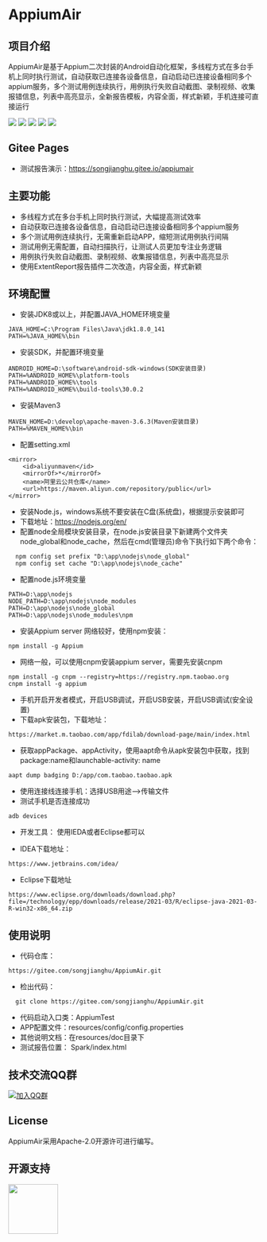 # AppiumAir

## 项目介绍
AppiumAir是基于Appium二次封装的Android自动化框架，多线程方式在多台手机上同时执行测试，自动获取已连接各设备信息，自动启动已连接设备相同多个appium服务，多个测试用例连续执行，用例执行失败自动截图、录制视频、收集报错信息，列表中高亮显示，全新报告模板，内容全面，样式新颖，手机连接可直接运行

[![](https://img.shields.io/badge/RELEASE-v3.0-red.svg)](https://gitee.com/songjianghu/AppiumAir/repository/archive/v3.0?format=zip)
[![](https://img.shields.io/badge/RELEASE-v2.0-blue.svg)](https://gitee.com/songjianghu/AppiumAir.git)
[![](https://img.shields.io/badge/RELEASE-v1.0-blue.svg)](https://gitee.com/songjianghu/AppiumAir.git)
![](https://img.shields.io/badge/JDK-1.8+-green.svg)
![](https://img.shields.io/badge/License-Apache%202.0-green.svg)

## Gitee Pages
- 测试报告演示：https://songjianghu.gitee.io/appiumair

## 主要功能
- 多线程方式在多台手机上同时执行测试，大幅提高测试效率
- 自动获取已连接各设备信息，自动启动已连接设备相同多个appium服务
- 多个测试用例连续执行，无需重新启动APP，缩短测试用例执行间隔
- 测试用例无需配置，自动扫描执行，让测试人员更加专注业务逻辑
- 用例执行失败自动截图、录制视频、收集报错信息，列表中高亮显示
- 使用ExtentReport报告插件二次改造，内容全面，样式新颖

## 环境配置
- 安装JDK8或以上，并配置JAVA_HOME环境变量
```
JAVA_HOME=C:\Program Files\Java\jdk1.8.0_141
PATH=%JAVA_HOME%\bin
```
- 安装SDK，并配置环境变量
```
ANDROID_HOME=D:\software\android-sdk-windows(SDK安装目录)
PATH=%ANDROID_HOME%\platform-tools
PATH=%ANDROID_HOME%\tools
PATH=%ANDROID_HOME%\build-tools\30.0.2
```

- 安装Maven3
```
MAVEN_HOME=D:\develop\apache-maven-3.6.3(Maven安装目录)
PATH=%MAVEN_HOME%\bin
```

- 配置setting.xml
```
<mirror>
    <id>aliyunmaven</id>
    <mirrorOf>*</mirrorOf>
    <name>阿里云公共仓库</name>
    <url>https://maven.aliyun.com/repository/public</url>
</mirror>
```

- 安装Node.js，windows系统不要安装在C盘(系统盘)，根据提示安装即可
- 下载地址：https://nodejs.org/en/
- 配置node全局模块安装目录，在node.js安装目录下新建两个文件夹node_global和node_cache，然后在cmd(管理员)命令下执行如下两个命令：
```
  npm config set prefix "D:\app\nodejs\node_global"
  npm config set cache "D:\app\nodejs\node_cache"
```

- 配置node.js环境变量
```
PATH=D:\app\nodejs
NODE_PATH=D:\app\nodejs\node_modules
PATH=D:\app\nodejs\node_global
PATH=D:\app\nodejs\node_modules\npm
```
- 安装Appium server
  网络较好，使用npm安装：
```  
npm install -g Appium
```
- 网络一般，可以使用cnpm安装appium server，需要先安装cnpm
```
npm install -g cnpm --registry=https://registry.npm.taobao.org
cnpm install -g appium
```

- 手机开启开发者模式，开启USB调试，开启USB安装，开启USB调试(安全设置)
- 下载apk安装包，下载地址：
```
https://market.m.taobao.com/app/fdilab/download-page/main/index.html
```
- 获取appPackage、appActivity，使用aapt命令从apk安装包中获取，找到package:name和launchable-activity: name
```  
aapt dump badging D:/app/com.taobao.taobao.apk
```

- 使用连接线连接手机：选择USB用途-->传输文件
- 测试手机是否连接成功
```
adb devices
```

- 开发工具： 使用IEDA或者Eclipse都可以

- IDEA下载地址：
```
https://www.jetbrains.com/idea/
```
- Eclipse下载地址
```
https://www.eclipse.org/downloads/download.php?file=/technology/epp/downloads/release/2021-03/R/eclipse-java-2021-03-R-win32-x86_64.zip
```

## 使用说明
- 代码仓库：
```
https://gitee.com/songjianghu/AppiumAir.git
```
- 检出代码： 
```
  git clone https://gitee.com/songjianghu/AppiumAir.git
```
- 代码启动入口类：AppiumTest
- APP配置文件：resources/config/config.properties
- 其他说明文档：在resources/doc目录下
- 测试报告位置： Spark/index.html

## 技术交流QQ群
[![加入QQ群](https://img.shields.io/badge/AppiumAir-774757006-blue.svg)](https://qm.qq.com/cgi-bin/qm/qr?k=VLN_IPf76i_rfgzXOMhDc81xa7TrqFbz&jump_from=webapi)  

## License

AppiumAir采用Apache-2.0开源许可进行编写。

## 开源支持

<a href="https://www.songjianghu.com"><img src="https://images.gitee.com/uploads/images/2020/0406/220236_f5275c90_5531506.png" width="100" heith="100"/></a>